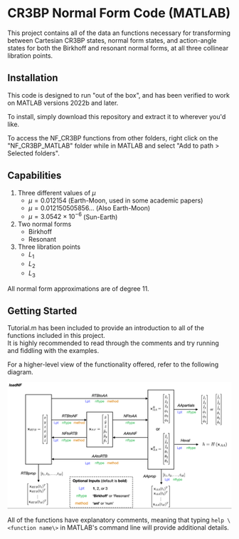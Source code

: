 # CR3BP Normal Form Code (MATLAB)

This project contains all of the data an functions necessary for transforming between Cartesian CR3BP states, normal form states, and action-angle states for both the Birkhoff and resonant normal forms, at all three collinear libration points.

## Installation

This code is designed to run "out of the box", and has been verified to work on MATLAB versions 2022b and later.

To install, simply download this repository and extract it to wherever you'd like.

To access the NF_CR3BP functions from other folders, right click on the "NF_CR3BP_MATLAB" folder while in MATLAB and select "Add to path > Selected folders".


## Capabilities

1. Three different values of $\mu$
    - $\mu = 0.012154$ (Earth-Moon, used in some academic papers)
    - $\mu = 0.012150505856\dots$ (Also Earth-Moon)
    - $\mu = 3.0542\times 10^{-6}$ (Sun-Earth)
2. Two normal forms
    - Birkhoff
    - Resonant
3. Three libration points
    - $L_1$
    - $L_2$
    - $L_3$

All normal form approximations are of degree 11.

## Getting Started

Tutorial.m has been included to provide an introduction to all of the functions included in this project.  
It is highly recommended to read through the comments and try running and fiddling with the examples.

For a higher-level view of the functionality offered, refer to the following diagram.

![Structure of normal form code](/NFStructure.png)

All of the functions have explanatory comments, meaning that typing `help \<function name\>` in MATLAB's command line will provide additional details.


